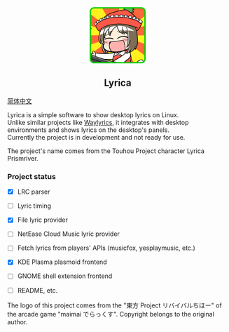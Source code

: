 <div align="center">
  <img src="assets/lyrica.png" width="128px">
  <br>  
    <h2>Lyrica</h2>
</div>

[简体中文](README.zh.md)

Lyrica is a simple software to show desktop lyrics on Linux.  
Unlike similar projects like [Waylyrics](https://github.com/waylyrics/waylyrics), it integrates with desktop environments and shows lyrics on the desktop's panels.  
Currently the project is in development and not ready for use.

The project's name comes from the Touhou Project character Lyrica Prismriver.

### Project status

- [x] LRC parser
- [ ] Lyric timing
- [x] File lyric provider
- [ ] NetEase Cloud Music lyric provider
- [ ] Fetch lyrics from players' APIs (musicfox, yesplaymusic, etc.)
- [x] KDE Plasma plasmoid frontend
- [ ] GNOME shell extension frontend
- [ ] README, etc.


The logo of this project comes from the "東方 Project リバイバルちほー" of the arcade game "maimai でらっくす".
Copyright belongs to the original author.
